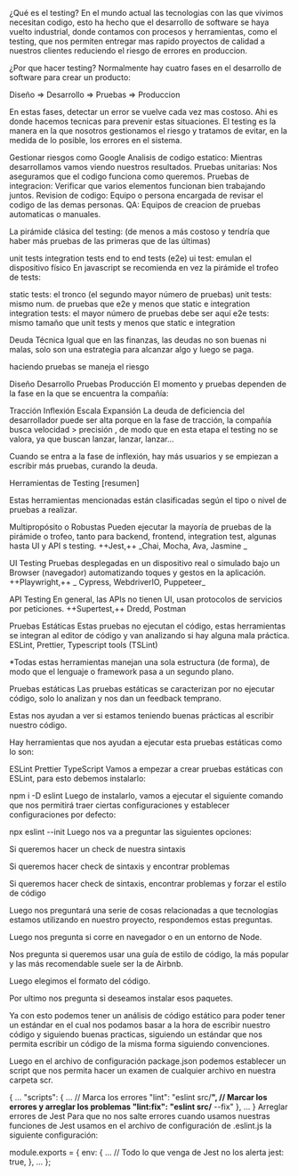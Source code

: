 ¿Qué es el testing?
En el mundo actual las tecnologias con las que vivimos necesitan codigo, esto ha hecho que el desarrollo de software se haya vuelto industrial, donde contamos con procesos y herramientas, como el testing, que nos permiten entregar mas rapido proyectos de calidad a nuestros clientes reduciendo el riesgo de errores en produccion.

¿Por que hacer testing?
Normalmente hay cuatro fases en el desarrollo de software para crear un producto:

Diseño ⇒ Desarrollo ⇒ Pruebas ⇒ Produccion

En estas fases, detectar un error se vuelve cada vez mas costoso. Ahi es donde hacemos tecnicas para prevenir estas situaciones. El testing es la manera en la que nosotros gestionamos el riesgo y tratamos de evitar, en la medida de lo posible, los errores en el sistema.

Gestionar riesgos como Google
Analisis de codigo estatico: Mientras desarrollamos vamos viendo nuestros resultados.
Pruebas unitarias: Nos aseguramos que el codigo funciona como queremos.
Pruebas de integracion: Verificar que varios elementos funcionan bien trabajando juntos.
Revision de codigo: Equipo o persona encargada de revisar el codigo de las demas personas.
QA: Equipos de creacion de pruebas automaticas o manuales.

La pirámide clásica del testing: (de menos a más costoso y tendría que haber más pruebas de las primeras que de las últimas)

unit tests
integration tests
end to end tests (e2e)
ui test: emulan el dispositivo físico
En javascript se recomienda en vez la pirámide el trofeo de tests:

static tests: el tronco (el segundo mayor número de pruebas)
unit tests: mismo num. de pruebas que e2e y menos que static e integration
integration tests: el mayor número de pruebas debe ser aquí
e2e tests: mismo tamaño que unit tests y menos que static e integration

Deuda Técnica Igual que en las finanzas, las deudas no son buenas ni malas, solo son una estrategia para alcanzar algo y luego se paga.

haciendo pruebas se maneja el riesgo

Diseño
Desarrollo
Pruebas
Producción
El momento y pruebas dependen de la fase en la que se encuentra la compañía:

Tracción
Inflexión
Escala
Expansión
La deuda de deficiencia del desarrollador puede ser alta porque en la fase de tracción, la compañía busca velocidad > precisión , de modo que en esta etapa el testing no se valora, ya que buscan lanzar, lanzar, lanzar...

Cuando se entra a la fase de inflexión, hay más usuarios y se empiezan a escribir más pruebas, curando la deuda.

Herramientas de Testing [resumen]

Estas herramientas mencionadas están clasificadas según el tipo o nivel de pruebas a realizar.

Multipropósito o Robustas Pueden ejecutar la mayoría de pruebas de la pirámide o trofeo, tanto para backend, frontend, integration test, algunas hasta UI y API s testing. ++Jest,++ _Chai, Mocha, Ava, Jasmine _

UI Testing Pruebas desplegadas en un dispositivo real o simulado bajo un Browser (navegador) automatizando toques y gestos en la aplicación. ++Playwright,++ _ Cypress, WebdriverIO, Puppeteer_

API Testing En general, las APIs no tienen UI, usan protocolos de servicios por peticiones. ++Supertest,++ Dredd, Postman

Pruebas Estáticas Estas pruebas no ejecutan el código, estas herramientas se integran al editor de código y van analizando si hay alguna mala práctica. ESLint, Prettier, Typescript tools (TSLint)

*Todas estas herramientas manejan una sola estructura (de forma), de modo que el lenguaje o framework pasa a un segundo plano.

Pruebas estáticas
Las pruebas estáticas se caracterizan por no ejecutar código, solo lo analizan y nos dan un feedback temprano.

Estas nos ayudan a ver si estamos teniendo buenas prácticas al escribir nuestro código.

Hay herramientas que nos ayudan a ejecutar esta pruebas estáticas como lo son:

ESLint
Prettier
TypeScript
Vamos a empezar a crear pruebas estáticas con ESLint, para esto debemos instalarlo:


npm i -D eslint
Luego de instalarlo, vamos a ejecutar el siguiente comando que nos permitirá traer ciertas configuraciones y establecer configuraciones por defecto:


npx eslint --init
Luego nos va a preguntar las siguientes opciones:

Si queremos hacer un check de nuestra sintaxis

Si queremos hacer check de sintaxis y encontrar problemas

Si queremos hacer check de sintaxis, encontrar problemas y forzar el estilo de código

Luego nos preguntará una serie de cosas relacionadas a que tecnologías estamos utilizando en nuestro proyecto, respondemos estas preguntas.

Luego nos pregunta si corre en navegador o en un entorno de Node.

Nos pregunta si queremos usar una guía de estilo de código, la más popular y las más recomendable suele ser la de Airbnb.

Luego elegimos el formato del código.

Por ultimo nos pregunta si deseamos instalar esos paquetes.

Ya con esto podemos tener un análisis de código estático para poder tener un estándar en el cual nos podamos basar a la hora de escribir nuestro código y siguiendo buenas practicas, siguiendo un estándar que nos permita escribir un código de la misma forma siguiendo convenciones.

Luego en el archivo de configuración package.json podemos establecer un script que nos permita hacer un examen de cualquier archivo en nuestra carpeta scr.


{
  ...
  "scripts": {
    ...
		// Marca los errores
    "lint": "eslint src/**",
		// Marcar los errores y arreglar los problemas
    "lint:fix": "eslint src/** --fix"
  },
  ...
}
Arreglar errores de Jest
Para que no nos salte errores cuando usamos nuestras funciones de Jest usamos en el archivo de configuración de .eslint.js la siguiente configuración:


module.exports = {
  env: {
    ...
		// Todo lo que venga de Jest no los alerta
    jest: true,
  },
  ...
};